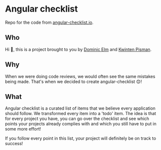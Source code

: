 # Angular checklist

Repo for the code from [angular-checklist.io](https://angular-checklist.io). 

## Who

Hi 🤗, this is a project brought to you by <a href="https://twitter.com/elmd_">Dominic Elm</a> and <a
    href="https://twitter.com/kwintenp">Kwinten Pisman</a>.
## Why

When we were doing code reviews, we would often see the same mistakes being made. That's when we decided to create angular-checklist 😊!
  
## What 

Angular checklist is a curated list of items that we believe every application should follow. We transformed every item into a 'todo' item.
    The idea is that for every project you have, you can go over the checklist and see which points your projects already complies with and which you still have to put in some more effort!

If you follow every point in this list, your project will definitely be on track to success!
